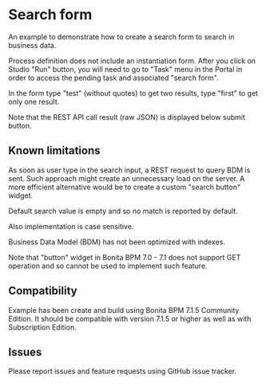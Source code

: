 # Search form
An example to demonstrate how to create a search form to search in business data.

Process definition does not include an instantiation form.
After you click on Studio "Run" button, you will need to go to "Task" menu in the Portal in order to access the pending task and associated "search form".

In the form type "test" (without quotes) to get two results, type "first" to get only one result.

Note that the REST API call result (raw JSON) is displayed below submit button.


## Known limitations
As soon as user type in the search input, a REST request to query BDM is sent.
Such approach might create an unnecessary load on the server.
A more efficient alternative would be to create a custom "search button" widget.

Default search value is empty and so no match is reported by default.

Also implementation is case sensitive.

Business Data Model (BDM) has not been optimized with indexes.

Note that "button" widget in Bonita BPM 7.0 - 7.1 does not support GET operation and so cannot be used to implement such feature.

## Compatibility
Example has been create and build using Bonita BPM 7.1.5 Community Edition.
It should be compatible with version 7.1.5 or higher as well as with Subscription Edition.

## Issues
Please report issues and feature requests using GitHub issue tracker.
